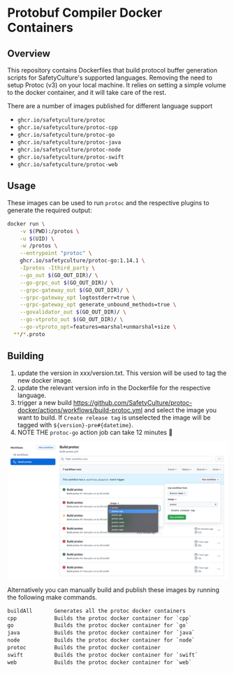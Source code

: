 # Protobuf Compiler Docker Containers

## Overview

This repository contains Dockerfiles that build protocol buffer generation scripts for SafetyCulture's supported languages. Removing the need to setup Protoc (v3) on your local machine. It relies on setting a simple volume to the docker container, and it will take care of the rest.

There are a number of images published for different language support

- `ghcr.io/safetyculture/protoc`
- `ghcr.io/safetyculture/protoc-cpp`
- `ghcr.io/safetyculture/protoc-go`
- `ghcr.io/safetyculture/protoc-java`
- `ghcr.io/safetyculture/protoc-node`
- `ghcr.io/safetyculture/protoc-swift`
- `ghcr.io/safetyculture/protoc-web`

## Usage

These images can be used to run `protoc` and the respective plugins to generate the required output:

```sh
docker run \
	-v $(PWD):/protos \
	-u $(UID) \
	-w /protos \
	--entrypoint "protoc" \
	ghcr.io/safetyculture/protoc-go:1.14.1 \
	-Iprotos -Ithird_party \
	--go_out $(GO_OUT_DIR)/ \
	--go-grpc_out $(GO_OUT_DIR)/ \
	--grpc-gateway_out $(GO_OUT_DIR)/ \
	--grpc-gateway_opt logtostderr=true \
	--grpc-gateway_opt generate_unbound_methods=true \
	--govalidator_out $(GO_OUT_DIR)/ \
	--go-vtproto_out $(GO_OUT_DIR)/ \
	--go-vtproto_opt=features=marshal+unmarshal+size \
  **/*.proto
```

## Building

1. update the version in xxx/version.txt. This version will be used to tag the new docker image.
2. update the relevant version info in the Dockerfile for the respective language.
3. trigger a new build https://github.com/SafetyCulture/protoc-docker/actions/workflows/build-protoc.yml and select the image you want to build.
If `Create release tag` is unselected the image will be tagged with `${version}-pre#{datetime}`.
4. NOTE THE `protoc-go` action job can take 12 minutes 🤬

![docs/example.png](docs/example.png)

Alternatively you can manually build and publish these images by running the following make commands.

```txt
buildAll       Generates all the protoc docker containers
cpp            Builds the protoc docker container for `cpp`
go             Builds the protoc docker container for `go`
java           Builds the protoc docker container for `java`
node           Builds the protoc docker container for `node`
protoc         Builds the protoc docker container
swift          Builds the protoc docker container for `swift`
web            Builds the protoc docker container for `web`
```
